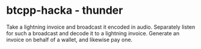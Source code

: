 # btcpp-hacka - thunder

Take a lightning invoice and broadcast it encoded in audio. Separately listen for such a broadcast and decode it to a lightning invoice.
Generate an invoice on behalf of a wallet, and likewise pay one.